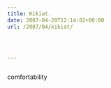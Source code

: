 ```yaml
---
title: Kikiat.
date: 2007-04-20T12:14:02+00:00
url: /2007/04/kikiat/




---
```

<div class="flickr">
  <a href="http://www.flickr.com/photos/schreibblogade/466269974/"><img src="//farm1.static.flickr.com/169/466269974_c5e07725f7.jpg" class="flickr-photo" alt="" /></a></p>

  <p>
    comfortability
  </p>
</div>
